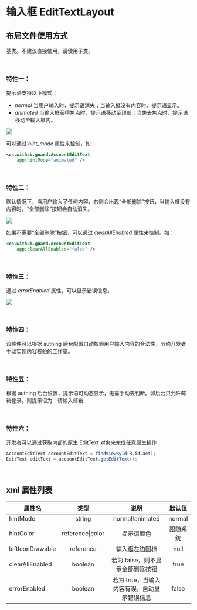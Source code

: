 # 输入框 EditTextLayout

## 布局文件使用方式

基类。不建议直接使用，请使用子类。

<br>

### 特性一：

提示语支持以下模式：

* *normal* 当用户输入时，提示语消失；当输入框没有内容时，提示语显示。
* *animated* 当输入框获得焦点时，提示语移动至顶部；当失去焦点时，提示语移动至输入框内。

![](./gif/animated_hint.gif)

可以通过 *hint_mode* 属性来控制，如：
```xml
<cn.withub.guard.AccountEditText
    app:hintMode="animated" />
```

<br>

### 特性二：
默认情况下，当用户输入了任何内容，右侧会出现“全部删除”按钮，当输入框没有内容时，“全部删除”按钮会自动消失。

![](./images/aet_clear_all.png)

如果不需要“全部删除”按钮，可以通过 *clearAllEnabled* 属性来控制。如：

```xml
<cn.withub.guard.AccountEditText
    app:clearAllEnabled="false" />
```

<br>

### 特性三：

通过 *errorEnabled* 属性，可以显示错误信息。

![](./images/edittext_layout_error.png)

<br>

### 特性四：

该控件可以根据 authing 后台配置自动校验用户输入内容的合法性，节约开发者手动实现内容校验的工作量。

<br>

### 特性五：
根据 authing 后台设置，提示语可动态显示，无需手动去判断。如后台只允许邮箱登录，则提示语为：请输入邮箱

<br>

### 特性六：
开发者可以通过获取内部的原生 EditText 对象来完成任意原生操作：

```java
AccountEditText accountEditText = findViewById(R.id.aet);
EditText editText = accountEditText.getEditText();
```

<br>

## xml 属性列表

| 属性名                     | 类型 | 说明 | 默认值 |
| ----------------------- |:--------:| :------:| :-----: |
|  hintMode     |    string    |  normal/animated   |    normal   |
|  hintColor     |    reference\|color    |  提示语颜色   |    跟随系统   |
|  leftIconDrawable     |    reference    |   输入框左边图标   |    null   |
|  clearAllEnabled     |    boolean    |   若为 false，则不显示全部删除按钮   |    true   |
|  errorEnabled     |    boolean    |   若为 true，当输入内容有误，自动显示错误信息   |    false   |
